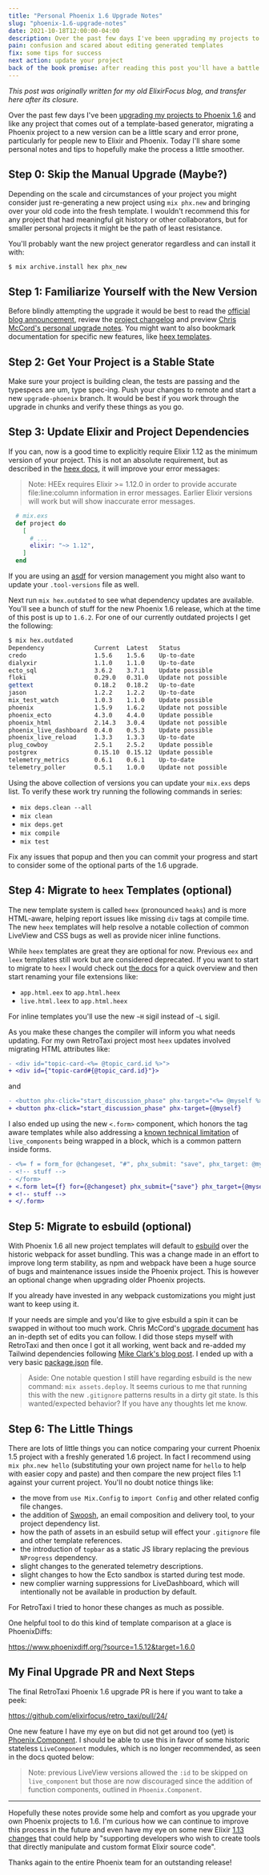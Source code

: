 ```yaml
---
title: "Personal Phoenix 1.6 Upgrade Notes"
slug: "phoenix-1.6-upgrade-notes"
date: 2021-10-18T12:00:00-04:00
description: Over the past few days I've been upgrading my projects to Phoenix 1.6 and like any project that comes out of a template-based generator, migrating a Phoenix project to a new version can be a little scary and error prone, particularly for people new to Elixir and Phoenix. Today I'll share some personal notes and tips to help make the process a little smoother.
pain: confusion and scared about editing generated templates
fix: some tips for success
next action: update your project
back of the book promise: after reading this post you'll have a battle plan to update to Phoenix 1.6
---
```


_This post was originally written for my old ElixirFocus blog, and transfer here after its closure._

Over the past few days I've been [upgrading my projects to Phoenix 1.6][1] and like any project that comes out of a template-based generator, migrating a Phoenix project to a new version can be a little scary and error prone, particularly for people new to Elixir and Phoenix. Today I'll share some personal notes and tips to hopefully make the process a little smoother.

[1]: https://github.com/elixirfocus/retro_taxi/pull/24

## Step 0: Skip the Manual Upgrade (Maybe?)

Depending on the scale and circumstances of your project you might consider just re-generating a new project using `mix phx.new` and bringing over your old code into the fresh template. I wouldn't recommend this for any project that had meaningful git history or other collaborators, but for smaller personal projects it might be the path of least resistance.

You'll probably want the new project generator regardless and can install it with:

```bash
$ mix archive.install hex phx_new
```

## Step 1: Familiarize Yourself with the New Version

Before blindly attempting the upgrade it would be best to read the [official blog announcement][blog], review the [project changelog][changelog] and preview [Chris McCord's personal upgrade notes][migrationguide]. You might want to also bookmark documentation for specific new features, like [heex templates][heex].

[blog]: https://www.phoenixframework.org/blog/phoenix-1.6-released
[changelog]: https://github.com/phoenixframework/phoenix/blob/3ba0f6fc3407d4ddc08c05715ff8b24cb367d8bd/CHANGELOG.md#160-rc0-2021-08-26
[migrationguide]: https://gist.github.com/chrismccord/2ab350f154235ad4a4d0f4de6decba7b
[heex]: https://hexdocs.pm/phoenix_live_view/Phoenix.LiveView.Helpers.html#sigil_H/2

## Step 2: Get Your Project is a Stable State

Make sure your project is building clean, the tests are passing and the typespecs are um, type spec-ing. Push your changes to remote and start a new `upgrade-phoenix` branch. It would be best if you work through the upgrade in chunks and verify these things as you go.

## Step 3: Update Elixir and Project Dependencies

If you can, now is a good time to explicitly require Elixir 1.12 as the minimum version of your project. This is not an absolute requirement, but as described in the [heex docs][heex], it will improve your error messages:

> Note: HEEx requires Elixir >= 1.12.0 in order to provide accurate file:line:column information in error messages. Earlier Elixir versions will work but will show inaccurate error messages.

```elixir
  # mix.exs
  def project do
    [
      # ...
      elixir: "~> 1.12",
    ]
  end
```

If you are using an [asdf](https://asdf-vm.com/) for version management you might also want to update your `.tool-versions` file as well.

Next run `mix hex.outdated` to see what dependency updates are available. You'll see a bunch of stuff for the new Phoenix 1.6 release, which at the time of this post is up to `1.6.2`. For one of our currently outdated projects I get the following:

```bash
$ mix hex.outdated
Dependency              Current  Latest   Status
credo                   1.5.6    1.5.6    Up-to-date
dialyxir                1.1.0    1.1.0    Up-to-date
ecto_sql                3.6.2    3.7.1    Update possible
floki                   0.29.0   0.31.0   Update not possible
gettext                 0.18.2   0.18.2   Up-to-date
jason                   1.2.2    1.2.2    Up-to-date
mix_test_watch          1.0.3    1.1.0    Update possible
phoenix                 1.5.9    1.6.2    Update not possible
phoenix_ecto            4.3.0    4.4.0    Update possible
phoenix_html            2.14.3   3.0.4    Update not possible
phoenix_live_dashboard  0.4.0    0.5.3    Update possible
phoenix_live_reload     1.3.3    1.3.3    Up-to-date
plug_cowboy             2.5.1    2.5.2    Update possible
postgrex                0.15.10  0.15.12  Update possible
telemetry_metrics       0.6.1    0.6.1    Up-to-date
telemetry_poller        0.5.1    1.0.0    Update not possible
```

Using the above collection of versions you can update your `mix.exs` deps list. To verify these work try running the following commands in series:

- `mix deps.clean --all`
- `mix clean`
- `mix deps.get`
- `mix compile`
- `mix test`

Fix any issues that popup and then you can commit your progress and start to consider some of the optional parts of the 1.6 upgrade.

## Step 4: Migrate to `heex` Templates (optional)

The new template system is called `heex` (pronounced `heaks`) and is more HTML-aware, helping report issues like missing `div` tags at compile time. The new `heex` templates will help resolve a notable collection of common LiveView and CSS bugs as well as provide nicer inline functions.

While `heex` templates are great they are optional for now. Previous `eex` and `leex` templates still work but are considered deprecated. If you want to start to migrate to `heex` I would check out [the docs][heex] for a quick overview and then start renaming your file extensions like:

- `app.html.eex` to `app.html.heex`
- `live.html.leex` to `app.html.heex`

For inline templates you'll use the new `~H` sigil instead of `~L` sigil.

As you make these changes the compiler will inform you what needs updating. For my own RetroTaxi project most `heex` updates involved migrating HTML attributes like:

```diff
- <div id="topic-card-<%= @topic_card.id %>">
+ <div id={"topic-card#{@topic_card.id}"}>
```

and

```diff
- <button phx-click="start_discussion_phase" phx-target="<%= @myself %>"
+ <button phx-click="start_discussion_phase" phx-target={@myself}
```

I also ended up using the new `<.form>` component, which honors the tag aware templates while also addressing a [known technical limitation](https://hexdocs.pm/phoenix_live_view/Phoenix.LiveComponent.html#module-change-tracking-requirement) of `live_components` being wrapped in a block, which is a common pattern inside forms.

```diff
- <%= f = form_for @changeset, "#", phx_submit: "save", phx_target: @myself %>
- <!-- stuff -->
- </form>
+ <.form let={f} for={@changeset} phx_submit={"save"} phx_target={@myself}>
+ <!-- stuff -->
+ </.form>
```

## Step 5: Migrate to esbuild (optional)

With Phoenix 1.6 all new project templates will default to [esbuild] over the historic webpack for asset bundling. This was a change made in an effort to improve long term stability, as npm and webpack have been a huge source of bugs and maintenance issues inside the Phoenix project. This is however an optional change when upgrading older Phoenix projects.

[esbuild]: https://esbuild.github.io/

If you already have invested in any webpack customizations you might just want to keep using it.

If your needs are simple and you'd like to give esbuild a spin it can be swapped in without too much work. Chris McCord's [upgrade document][migrationguide] has an in-depth set of edits you can follow. I did those steps myself with RetroTaxi and then once I got it all working, went back and re-added my Tailwind dependencies following [Mike Clark's blog post][tailwind]. I ended up with a very basic [package.json](https://github.com/elixirfocus/retro_taxi/blob/main/assets/package.json) file.

[tailwind]: https://pragmaticstudio.com/tutorials/adding-tailwind-css-to-phoenix

> Aside: One notable question I still have regarding esbuild is the new command: `mix assets.deploy`. It seems curious to me that running this with the new `.gitignore` patterns results in a dirty git state. Is this wanted/expected behavior? If you have any thoughts let me know.

## Step 6: The Little Things

There are lots of little things you can notice comparing your current Phoenix 1.5 project with a freshly generated 1.6 project. In fact I recommend using `mix phx.new hello` (substituting your own project name for `hello` to help with easier copy and paste) and then compare the new project files 1:1 against your current project. You'll no doubt notice things like:

- the move from `use Mix.Config` to `import Config` and other related config file changes.
- the addition of [Swoosh](https://github.com/swoosh/swoosh), an email composition and delivery tool, to your project dependency list.
- how the path of assets in an esbuild setup will effect your `.gitignore` file and other template references.
- the introduction of `topbar` as a static JS library replacing the previous `NProgress` dependency.
- slight changes to the generated telemetry descriptions.
- slight changes to how the Ecto sandbox is started during test mode.
- new complier warning suppressions for LiveDashboard, which will intentionally not be available in production by default.

For RetroTaxi I tried to honor these changes as much as possible.

One helpful tool to do this kind of template comparison at a glace is PhoenixDiffs:

<https://www.phoenixdiff.org/?source=1.5.12&target=1.6.0>

## My Final Upgrade PR and Next Steps

The final RetroTaxi Phoenix 1.6 upgrade PR is here if you want to take a peek:

<https://github.com/elixirfocus/retro_taxi/pull/24/>

One new feature I have my eye on but did not get around too (yet) is [Phoenix.Component](https://hexdocs.pm/phoenix_live_view/Phoenix.Component.html). I should be able to use this in favor of some historic stateless `LiveComponent` modules, which is no longer recommended, as seen in the docs quoted below:

> Note: previous LiveView versions allowed the `:id` to be skipped on `live_component` but those are now discouraged since the addition of function components, outlined in `Phoenix.Component`.

---

Hopefully these notes provide some help and comfort as you upgrade your own Phoenix projects to 1.6. I'm curious how we can continue to improve this process in the future and even have my eye on some new Elixir [1.13 changes](https://hexdocs.pm/elixir/master/changelog.html#extended-code-formatting) that could help by "supporting developers who wish to create tools that directly manipulate and custom format Elixir source code".

Thanks again to the entire Phoenix team for an outstanding release!
